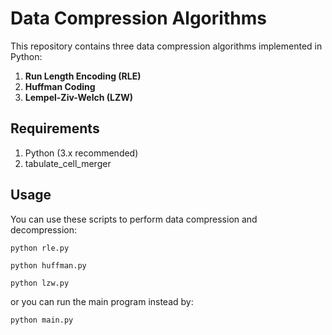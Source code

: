 # Data Compression Algorithms

This repository contains three data compression algorithms implemented in Python:

1. **Run Length Encoding (RLE)**
2. **Huffman Coding**
3. **Lempel-Ziv-Welch (LZW)**

## Requirements
1. Python (3.x recommended)
2. tabulate_cell_merger

## Usage

You can use these scripts to perform data compression and decompression:

```
python rle.py
```
```
python huffman.py
```
```
python lzw.py
```

or you can run the main program instead by:

```
python main.py
```